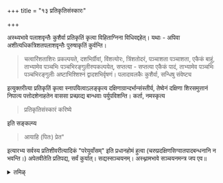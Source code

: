 +++
title = "१३ प्रतिकृतिसंस्कारः"

+++

अस्थ्यभावे पलाशवृन्तैः कुशैर्वा प्रतिकृतिं कृत्वा विहिताग्निना विधिवद्दहेत्। यथाः - अपिवा अशीत्यधिकत्रिशतपलाशवृन्तैः पुरुषाकृतिं कुर्वन्ति। 

> चत्वारिंशताशिरः प्रकल्पयते, दशभिर्ग्रीवां, विंशत्योरः, त्रिंशतोदरं, पञ्चाशता पञ्चाशता, एकैकं बाहुं, ताभ्यामेव पञ्चभिः पञ्चभिरङ्गुलीरुपकल्पयेत्, सप्तत्या - सप्तत्या एकैकं पादं, ताभ्यामेव पञ्चभिः पञ्चभिरङ्गुलीः अष्टाभिश्शिश्नं द्वादशभिर्वृषणं। पलादावलकैः कुशैर्वा, सन्धिषु संवेष्ट्य

इत्युक्तरीत्या प्रतिकृतिं कृत्वा स्नापयित्वाऽलङ्कृत्य दक्षिणाग्रान्दर्भान्संस्तीर्य, तेष्वेनं दक्षिणा शिरसमुत्तानं निपात्य पत्तोदशेनाहतेन वाससा प्रच्छाद्य बान्धवाः पर्युपविशन्ति। कर्ता, नमस्कृत्य 

> प्रतिकृतिसंस्कारं करिष्ये

इति सङ्कल्प्य 

> आयाहि (पितः) प्रेत" 

इत्यारभ्य सर्वस्य प्रतिशीवरीत्यादिकं "परेयुवाँसम्" इति प्रधानहोमं हुत्वा (चरुप्रदक्षिणसिग्वातपादबन्धनानि न भवन्ति।) अपेतवीतेति प्रतिपद्य, सर्वं कुर्यात्। सद्यस्सञ्चयनम्। अस्थ्नामभावे सञ्चयनमन्त्र जप एव॥

<details><summary>तमिऴ्</summary>

அனுஸரித்து இதர அஸ்திகளாலும் புருஷாக்ருதியைச் செய்து விஹிதமான அக்நியைக் கொண்டு தஹநம் செய்ய வேண்டும். "ஆயாஹி பித: ப்ரேத" என்று ப்ரதிக்ருதியில் ஆவாஹநம் செய்து பித்ருமேத ஸம்ஸ்காரத்தை முறைப்படி செய்ய வேண்டும். சரு - ப்ரதக்ஷிணா ப்ரதக்ஷிண ஸிக்வாதம், பாதபந்தநம் இவைகள் கிடையாது. அபிப்பிராயம் மைநமக்நே மந்திரத்தினாலேயே தஹநம் என்று. சிலர் அஸ்மாத்த்வமஸி என்கிற புநர் தஹந மந்திரத்தினால்தான் தஹநம் செய்ய வேண்டும் என்று அபிப்பிராயப்படுகிறார்கள். ஸத்ய: ஸஞ்சயநம். சிலரின்

## 13 பிரதிகிருதி ஸம்ஸ்காரம்

அஸ்தி கிடைக்கப் பெறாத விஷயத்தில் பலாச விருந்தங்களாலோ தர்ப்பங்களாலோ பிரதிகிருதியைச் செய்து விஹிதமானஅக்நியைக் கொண்டு சாஸ்திரப்படி தஹநம் செய்ய

</details>